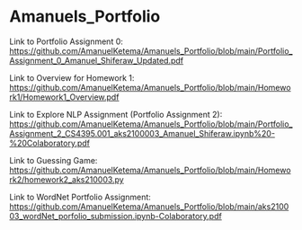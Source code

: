 # Amanuels_Portfolio

Link to Portfolio Assignment 0: https://github.com/AmanuelKetema/Amanuels_Portfolio/blob/main/Portfolio_Assignment_0_Amanuel_Shiferaw_Updated.pdf

Link to Overview for Homework 1: https://github.com/AmanuelKetema/Amanuels_Portfolio/blob/main/Homework1/Homework1_Overview.pdf

Link to Explore NLP Assignment (Portfolio Assignment 2): https://github.com/AmanuelKetema/Amanuels_Portfolio/blob/main/Portfolio_Assignment_2_CS4395.001_aks2100003_Amanuel_Shiferaw.ipynb%20-%20Colaboratory.pdf

Link to Guessing Game: https://github.com/AmanuelKetema/Amanuels_Portfolio/blob/main/Homework2/homework2_aks210003.py

Link to WordNet Portfolio Assignment: https://github.com/AmanuelKetema/Amanuels_Portfolio/blob/main/aks210003_wordNet_porfolio_submission.ipynb-Colaboratory.pdf

